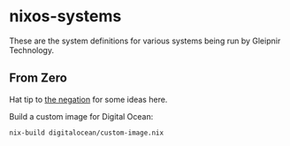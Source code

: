 # nixos-systems

These are the system definitions for various systems being run by Gleipnir Technology.

## From Zero

Hat tip to [the negation](https://thenegation.com/posts/nixos-do-colmena/) for some ideas here.

Build a custom image for Digital Ocean:

```
nix-build digitalocean/custom-image.nix
```
